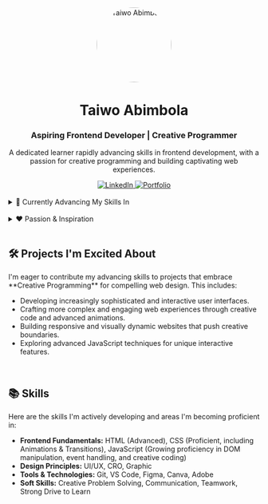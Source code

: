 <div align="center">
  <img src="[Your Profile Picture URL]" alt="Taiwo Abimbola" width="150" height="150" style="border-radius: 50%;">
  <h1>Taiwo Abimbola</h1>
  <h3>Aspiring Frontend Developer | Creative Programmer</h3>
  <p>A dedicated learner rapidly advancing skills in frontend development, with a passion for creative programming and building captivating web experiences.</p>

  <a href="[Your LinkedIn Profile URL]" target="_blank">
    <img src="https://img.shields.io/badge/LinkedIn-%230077B5.svg?style=for-the-badge&logo=linkedin&logoColor=white" alt="LinkedIn">
  </a>
  <a href="[Your Portfolio URL (if you have one)]" target="_blank">
    <img src="https://img.shields.io/badge/Portfolio-%235cb85c.svg?style=for-the-badge&logoColor=white" alt="Portfolio">
  </a>
  </div>

<br>

<details>
  <summary>🔭 Currently Advancing My Skills In</summary>
  <br>
  <p>
    I'm actively developing and advancing my skills in:
  </p>
  <ul>
    <li><strong>HTML:</strong> Building semantic and well-structured web content.</li>
    <li><strong>CSS:</strong> Crafting visually appealing layouts, responsive designs, and engaging animations.</li>
    <li><strong>JavaScript:</strong> Implementing dynamic behavior, interactive features, and creative programming solutions.</li>
    </ul>
</details>

<br>

<details>
  <summary>❤️ Passion & Inspiration</summary>
  <br>
  <p>
    The increasing power of CSS for complex styling and animations, combined with the dynamic possibilities of JavaScript, fuels my passion for creative programming and building truly immersive web experiences.
  </p>
  <p>
    My aim is to [Insert your aim here, potentially focusing on leveraging your advancing skills. For example: "leverage my rapidly advancing skills in HTML, CSS, and JavaScript to contribute innovative and creatively programmed frontend solutions to impactful projects."].
  </p>
</details>

<br>

<h2>🛠️ Projects I'm Excited About</h2>
<p>
  I'm eager to contribute my advancing skills to projects that embrace **Creative Programming** for compelling web design. This includes:
</p>
<ul>
  <li>Developing increasingly sophisticated and interactive user interfaces.</li>
  <li>Crafting more complex and engaging web experiences through creative code and advanced animations.</li>
  <li>Building responsive and visually dynamic websites that push creative boundaries.</li>
  <li>Exploring advanced JavaScript techniques for unique interactive features.</li>
  </ul>

<br>

<h2>📚 Skills</h2>
<p>
  Here are the skills I'm actively developing and areas I'm becoming proficient in:
</p>
<ul>
  <li><strong>Frontend Fundamentals:</strong> HTML (Advanced), CSS (Proficient, including Animations & Transitions), JavaScript (Growing proficiency in DOM manipulation, event handling, and creative coding)</li>
  <li><strong>Design Principles:</strong> UI/UX, CRO, Graphic</li>
  <li><strong>Tools & Technologies:</strong> Git, VS Code, Figma, Canva, Adobe </li>
  <li><strong>Soft Skills:</strong> Creative Problem Solving, Communication, Teamwork, Strong Drive to Learn</li>
</ul>
